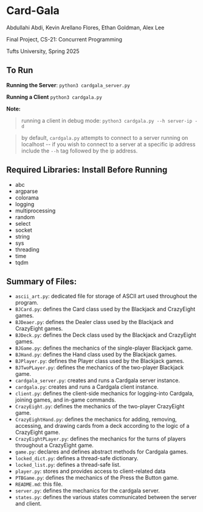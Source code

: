 # Card-Gala

Abdullahi Abdi, Kevin Arellano Flores, Ethan Goldman, Alex Lee

Final Project, CS-21: Concurrent Programming

Tufts University, Spring 2025

## To Run
**Running the Server**: `python3 cardgala_server.py`

**Running a Client** `python3 cardgala.py`

**Note:**
> running a client in debug mode: `python3 cardgala.py --h server-ip -d`

> by default, `cardgala.py` attempts to connect to a server running on
  localhost -- if you wish to connect to a server at a specific ip
  address include the `--h` tag followed by the ip address.

## Required Libraries: Install Before Running
- abc
- argparse
- colorama
- logging
- multiprocessing
- random
- select
- socket
- string
- sys
- threading
- time
- tqdm

## Summary of Files:
- `ascii_art.py`: dedicated file for storage of ASCII art used throughout the program.
- `BJCard.py`: defines the Card class used by the Blackjack and CrazyEight games.
- `BJDeaer.py`: defines the Dealer class used by the Blackjack and CrazyEight games.
- `BJDeck.py`: defines the Deck class used by the Blackjack and CrazyEight games.
- `BJGame.py`: defines the mechanics of the single-player Blackjack game.
- `BJHand.py`: defines the Hand class used by the Blackjack games.
- `BJPlayer.py`: defines the Player class used by the Blackjack games.
- `BJTwoPLayer.py`: defines the mechanics of the two-player Blackjack game.
- `cardgala_server.py`: creates and runs a Cardgala server instance.
- `cardgala.py`: creates and runs a Cardgala client instance.
- `client.py`: defines the client-side mechanics for logging-into Cardgala, joining games, and in-game commands.
- `CrazyEight.py`: defines the mechanics of the two-player CrazyEight game.
- `CrazyEightHand.py`: defines the mechanics for adding, removing, accessing, and drawing cards from a deck according to the logic of a CrazyEight game.
- `CrazyEightPLayer.py`: defines the mechanics for the turns of players throughout a CrazyEight game.
- `game.py`: declares and defines abstract methods for Cardgala games.
- `locked_dict.py`: defines a thread-safe dictionary.
- `locked_list.py`: defines a thread-safe list.
- `player.py`: stores and provides access to client-related data
- `PTBGame.py`: defines the mechanics of the Press the Button game.
- `README.md`: this file.
- `server.py`: defines the mechanics for the cardgala server.
- `states.py`: defines the various states communicated between the server and client.
